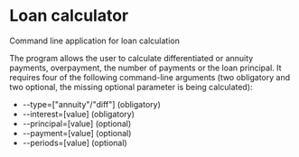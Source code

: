 # Loan calculator
Command line application for loan calculation

The program allows the user to calculate differentiated or annuity payments, overpayment, the number of payments or the loan principal.
It requires four of the following command-line arguments (two obligatory and two optional, the missing optional parameter is being calculated):
* --type=["annuity"/"diff"] (obligatory)
* --interest=[value] (obligatory)
* --principal=[value] (optional)
* --payment=[value] (optional)
* --periods=[value] (optional)
